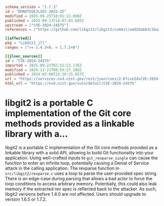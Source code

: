 ```toml
schema_version = "1.7.3"
id = "DONOTUSEJLSEC-2025-25"
modified = 2025-09-25T18:01:22.000Z
published = 2025-09-23T14:07:03.685Z
upstream = ["CVE-2024-24575"]
references = ["https://github.com/libgit2/libgit2/commit/add2dabb3c16aa49b33904dcdc07cd915efc12fa", "https://github.com/libgit2/libgit2/releases/tag/v1.6.5", "https://github.com/libgit2/libgit2/releases/tag/v1.7.2", "https://github.com/libgit2/libgit2/security/advisories/GHSA-54mf-x2rh-hq9v", "https://lists.fedoraproject.org/archives/list/package-announce@lists.fedoraproject.org/message/4M3P7WIEPXNRLBINQRJFXUSTNKBCHYC7/", "https://lists.fedoraproject.org/archives/list/package-announce@lists.fedoraproject.org/message/7CNDW3PF6NHO7OXNM5GN6WSSGAMA7MZE/", "https://lists.fedoraproject.org/archives/list/package-announce@lists.fedoraproject.org/message/S635BGHHZUMRPI7QOXOJ45QHDD5FFZ3S/", "https://lists.fedoraproject.org/archives/list/package-announce@lists.fedoraproject.org/message/Z6MXOX7I43OWNN7R6M54XLG6U5RXY244/", "https://lists.fedoraproject.org/archives/list/package-announce@lists.fedoraproject.org/message/ZGNHOEE2RBLH7KCJUPUNYG4CDTW4HTBT/", "https://github.com/libgit2/libgit2/commit/add2dabb3c16aa49b33904dcdc07cd915efc12fa", "https://github.com/libgit2/libgit2/releases/tag/v1.6.5", "https://github.com/libgit2/libgit2/releases/tag/v1.7.2", "https://github.com/libgit2/libgit2/security/advisories/GHSA-54mf-x2rh-hq9v", "https://lists.fedoraproject.org/archives/list/package-announce@lists.fedoraproject.org/message/4M3P7WIEPXNRLBINQRJFXUSTNKBCHYC7/", "https://lists.fedoraproject.org/archives/list/package-announce@lists.fedoraproject.org/message/7CNDW3PF6NHO7OXNM5GN6WSSGAMA7MZE/", "https://lists.fedoraproject.org/archives/list/package-announce@lists.fedoraproject.org/message/S635BGHHZUMRPI7QOXOJ45QHDD5FFZ3S/", "https://lists.fedoraproject.org/archives/list/package-announce@lists.fedoraproject.org/message/Z6MXOX7I43OWNN7R6M54XLG6U5RXY244/", "https://lists.fedoraproject.org/archives/list/package-announce@lists.fedoraproject.org/message/ZGNHOEE2RBLH7KCJUPUNYG4CDTW4HTBT/"]

[[affected]]
pkg = "LibGit2_jll"
ranges = [">= 1.4.3+0, < 1.7.2+0"]

[[jlsec_sources]]
id = "CVE-2024-24575"
imported = 2025-09-23T02:52:13.176Z
modified = 2024-11-21T08:59:27.280Z
published = 2024-02-06T22:16:15.057Z
url = "https://services.nvd.nist.gov/rest/json/cves/2.0?cveId=CVE-2024-24575"
html_url = "https://nvd.nist.gov/vuln/detail/CVE-2024-24575"
```

# libgit2 is a portable C implementation of the Git core methods provided as a linkable library with a...

libgit2 is a portable C implementation of the Git core methods provided as a linkable library with a solid API, allowing to build Git functionality into your application. Using well-crafted inputs to `git_revparse_single` can cause the function to enter an infinite loop, potentially causing a Denial of Service attack in the calling application. The revparse function in `src/libgit2/revparse.c` uses a loop to parse the user-provided spec string. There is an edge-case during parsing that allows a bad actor to force the loop conditions to access arbitrary memory. Potentially, this could also leak memory if the extracted rev spec is reflected back to the attacker. As such, libgit2 versions before 1.4.0 are not affected. Users should upgrade to version 1.6.5 or 1.7.2.

